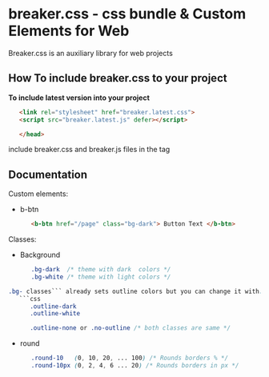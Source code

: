 # breaker.css - css bundle & Custom Elements for Web

Breaker.css is an auxiliary library for web projects



## How To include breaker.css to your project

**To include latest version into your project**
```html
   <link rel="stylesheet" href="breaker.latest.css">
   <script src="breaker.latest.js" defer></script>

   </head>
```
include breaker.css and breaker.js files in the **<head>** tag




## Documentation

Custom elements:
- b-btn
   ```html
      <b-btn href="/page" class="bg-dark"> Button Text </b-btn>
   ```


Classes:
- Background
   ```css
      .bg-dark  /* theme with dark  colors */
      .bg-white /* theme with light colors */
   ```

```css
.bg- classes``` already sets outline colors but you can change it with:
   ```css
      .outline-dark
      .outline-white

      .outline-none or .no-outline /* both classes are same */
   ```


- round
   ```css
      .round-10   (0, 10, 20, ... 100) /* Rounds borders % */
      .round-10px (0, 2, 4, 6 ... 20) /* Rounds borders in px */
   ```
